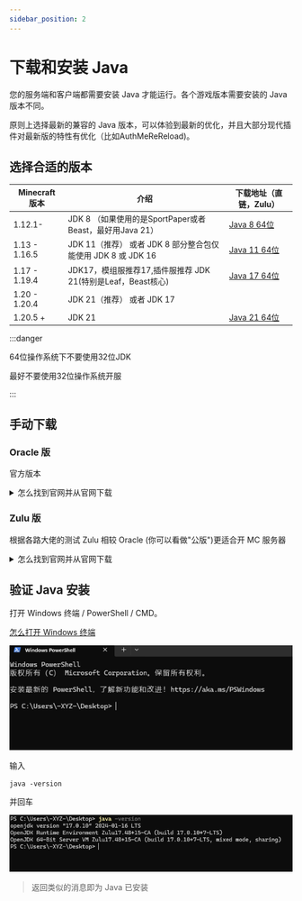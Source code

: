 ```yaml
---
sidebar_position: 2
---
```


# 下载和安装 Java

您的服务端和客户端都需要安装 Java 才能运行。各个游戏版本需要安装的 Java 版本不同。

原则上选择最新的兼容的 Java 版本，可以体验到最新的优化，并且大部分现代插件对最新版的特性有优化（比如AuthMeReReload)。

## 选择合适的版本

| Minecraft 版本  | 介绍                                           | 下载地址（直链，Zulu）                                                                           |
|---------------|----------------------------------------------|-----------------------------------------------------------------------------------------|
| 1.12.1-       | JDK 8 （如果使用的是SportPaper或者Beast，最好用Java 21）   | [Java 8 64位](https://cdn.yghpy.com/DL.Javas/zulu8.74.0.17-ca-jdk8.0.392-win_x64.msi)    |
| 1.13 - 1.16.5 | JDK 11（推荐） 或者 JDK 8 部分整合包仅能使用 JDK 8 或 JDK 16 | [Java 11 64位](https://cdn.azul.com/zulu/bin/zulu11.72.19-ca-jdk11.0.23-win_x64.msi)     |
| 1.17 - 1.19.4 | JDK17，模组服推荐17,插件服推荐 JDK 21(特别是Leaf，Beast核心)  | [Java 17 64位](https://cdn.yghpy.com/DL.Javas/zulu17.50.19-ca-fx-jdk17.0.11-win_x64.msi) |
| 1.20 - 1.20.4 | JDK 21（推荐） 或者 JDK 17                         |                                                                                         |
| 1.20.5 +      | JDK 21                                       | [Java 21 64位](https://cdn.yghpy.com/DL.Javas/zulu21.34.19-ca-fx-jdk21.0.3-win_x64.msi)  |

:::danger

64位操作系统下不要使用32位JDK

最好不要使用32位操作系统开服

:::

## 手动下载

### Oracle 版

官方版本


<details>
  <summary>怎么找到官网并从官网下载</summary>

![](_images/Oracle-1.png)
![](_images/Oracle-2.png)
![](_images/Oracle-3.png)
![](_images/Oracle-4.png)

> 如果再往下翻的话可以看到 Java 8 / 11。

![](_images/Oracle-5.png)

> 但是在这里 Java 8 需要登录才能下载。
>
> 你可以在下方链接直接下载 Java 8。
>
> > https://www.java.com/zh-CN/download/
</details>

### Zulu 版

根据各路大佬的测试 Zulu 相较 Oracle (你可以看做"公版")更适合开 MC 服务器

<details>
<summary>怎么找到官网并从官网下载</summary>
![](_images/Zulu-1.png)

> 往下翻，找到这个，选择你想要的版本

![](_images/Zulu-2.png)

> 找到 64-bit (64位) （如果你的电脑是32位的，不建议开服）。

![](_images/Zulu-3.png)

> 如果您不能安装此软件（如不兼容），请关闭此文档，且**不要向**文档编写者们提问，感谢。
</details>


## 验证 Java 安装

打开 Windows 终端 / PowerShell / CMD。

[怎么打开 Windows 终端](https://cn.bing.com/search?q=%E6%80%8E%E4%B9%88%E6%89%93%E5%BC%80windows%E6%8E%A7%E5%88%B6%E5%8F%B0)

![](_images/cmd-1.png)

输入

```
java -version
```

并回车

![](_images/cmd-2.png)

> 返回类似的消息即为 Java 已安装
